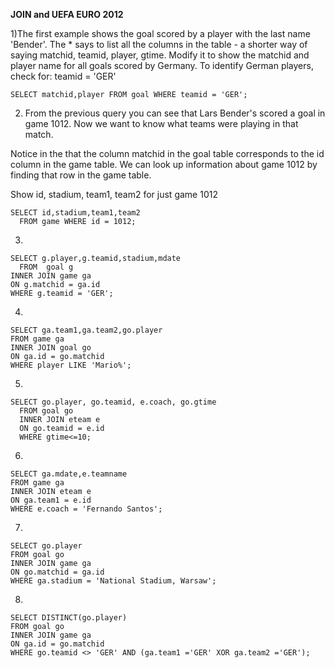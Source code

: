 **JOIN and UEFA EURO 2012**

1)The first example shows the goal scored by a player with the last name 'Bender'. The * says to list all the columns in the table - a shorter way of saying matchid, teamid, player, gtime.
Modify it to show the matchid and player name for all goals scored by Germany. To identify German players, check for: teamid = 'GER'
```
SELECT matchid,player FROM goal WHERE teamid = 'GER';
```
2) From the previous query you can see that Lars Bender's scored a goal in game 1012. Now we want to know what teams were playing in that match.

Notice in the that the column matchid in the goal table corresponds to the id column in the game table. We can look up information about game 1012 by finding that row in the game table.

Show id, stadium, team1, team2 for just game 1012
```
SELECT id,stadium,team1,team2
  FROM game WHERE id = 1012;
```
3) 
```
SELECT g.player,g.teamid,stadium,mdate
  FROM  goal g
INNER JOIN game ga 
ON g.matchid = ga.id
WHERE g.teamid = 'GER';
```
4) 
```
SELECT ga.team1,ga.team2,go.player
FROM game ga
INNER JOIN goal go
ON ga.id = go.matchid
WHERE player LIKE 'Mario%';
```
5) 
```
SELECT go.player, go.teamid, e.coach, go.gtime
  FROM goal go 
  INNER JOIN eteam e
  ON go.teamid = e.id
  WHERE gtime<=10;
```
6) 
```
SELECT ga.mdate,e.teamname
FROM game ga
INNER JOIN eteam e
ON ga.team1 = e.id
WHERE e.coach = 'Fernando Santos';
```
7) 
```
SELECT go.player
FROM goal go
INNER JOIN game ga
ON go.matchid = ga.id
WHERE ga.stadium = 'National Stadium, Warsaw';
```
8) 
```
SELECT DISTINCT(go.player)
FROM goal go
INNER JOIN game ga
ON ga.id = go.matchid
WHERE go.teamid <> 'GER' AND (ga.team1 ='GER' XOR ga.team2 ='GER');
```
